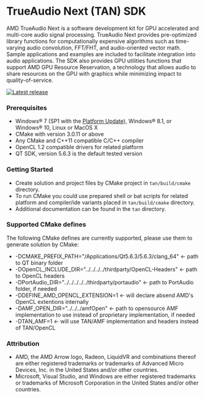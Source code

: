 # TrueAudio Next (TAN) SDK

AMD TrueAudio Next is a software development kit for GPU accelerated and multi-core audio signal processing. TrueAudio Next provides pre-optimized library functions for computationally expensive algorithms such as time-varying audio convolution, FFT/FHT, and audio-oriented vector math. Sample applications and examples are included to facilitate integration into audio applications. The SDK also provides GPU utilities functions that support AMD GPU Resource Reservation, a technology that allows audio to share resources on the GPU with graphics while minimizing impact to quality-of-service.

<div>
  <a href="https://github.com/GPUOpen-LibrariesAndSDKs/TAN/releases/latest/"><img src="http://gpuopen-librariesandsdks.github.io/media/latest-release-button.svg" alt="Latest release" title="Latest release"></a>
</div>

### Prerequisites
* Windows&reg; 7 (SP1 with the [Platform Update](https://msdn.microsoft.com/en-us/library/windows/desktop/jj863687.aspx)), Windows&reg; 8.1, or Windows&reg; 10, Linux or MacOS X
* CMake with version 3.0.11 or above
* Any CMake and C++11 compatible C/C++ compiler
* OpenCL 1.2 compatible drivers for related platform
* QT SDK, version 5.6.3 is the default tested version

### Getting Started
* Create solution and project files by CMake project in `tan/build/cmake` directory.
* To run CMake you could use prepared shell or bat scripts for related platform and compiler/ide variants placed in `tan/build/cmake` directory.
* Additional documentation can be found in the `tan` directory.

### Supported CMake defines
The following CMake defines are currently supported, please use them to generate solution by CMake:
* -DCMAKE_PREFIX_PATH="/Applications/Qt5.6.3/5.6.3/clang_64" <- path to QT binary folder
* -DOpenCL_INCLUDE_DIR="../../../../thirdparty/OpenCL-Headers" <- path to OpenCL headers
* -DPortAudio_DIR="../../../../../thirdparty/portaudio" <- path to PortAudio folder, if needed
* -DDEFINE_AMD_OPENCL_EXTENSION=1 <- will declare absend AMD's OpenCL extentions internally
* -DAMF_OPEN_DIR="../../../amfOpen" <- path to opensource AMF implementation to use instead of proprietary implementation, if needed
* -DTAN_AMF=1 <- will use TAN/AMF implementation and headers instead of TAN/OpenCL

### Attribution
* AMD, the AMD Arrow logo, Radeon, LiquidVR and combinations thereof are either registered trademarks or trademarks of Advanced Micro Devices, Inc. in the United States and/or other countries.
* Microsoft, Visual Studio, and Windows are either registered trademarks or trademarks of Microsoft Corporation in the United States and/or other countries.
